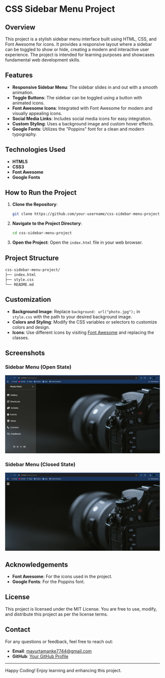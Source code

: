 # CSS Sidebar Menu Project

## Overview
This project is a stylish sidebar menu interface built using HTML, CSS, and Font Awesome for icons. It provides a responsive layout where a sidebar can be toggled to show or hide, creating a modern and interactive user experience. The project is intended for learning purposes and showcases fundamental web development skills.

## Features
- **Responsive Sidebar Menu**: The sidebar slides in and out with a smooth animation.
- **Toggle Buttons**: The sidebar can be toggled using a button with animated icons.
- **Font Awesome Icons**: Integrated with Font Awesome for modern and visually appealing icons.
- **Social Media Links**: Includes social media icons for easy integration.
- **Custom Styling**: Uses a background image and custom hover effects.
- **Google Fonts**: Utilizes the "Poppins" font for a clean and modern typography.

## Technologies Used
- **HTML5**
- **CSS3**
- **Font Awesome**
- **Google Fonts**

## How to Run the Project
1. **Clone the Repository**:
   ```bash
   git clone https://github.com/your-username/css-sidebar-menu-project.git
   ```

2. **Navigate to the Project Directory**:
   ```bash
   cd css-sidebar-menu-project
   ```

3. **Open the Project**:
   Open the `index.html` file in your web browser.

## Project Structure
```
css-sidebar-menu-project/
├── index.html
├── style.css
└── README.md
```

## Customization
- **Background Image**: Replace `background: url("photo.jpg");` in `style.css` with the path to your desired background image.
- **Colors and Styling**: Modify the CSS variables or selectors to customize colors and design.
- **Icons**: Use different icons by visiting [Font Awesome](https://fontawesome.com/) and replacing the classes.

## Screenshots
### Sidebar Menu (Open State)
![Sidebar Open](/Screenshot/image2.png)

### Sidebar Menu (Closed State)
![Sidebar Closed](/Screenshot/image1.png)

## Acknowledgements
- **Font Awesome**: For the icons used in the project.
- **Google Fonts**: For the Poppins font.

## License
This project is licensed under the MIT License. You are free to use, modify, and distribute this project as per the license terms.

## Contact
For any questions or feedback, feel free to reach out:
- **Email**: mayurtamanke7744@gmail.com
- **GitHub**: [Your GitHub Profile](https://github.com/CyberHunter8857)

---

Happy Coding! Enjoy learning and enhancing this project.
